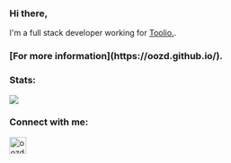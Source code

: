 ### Hi there,

I'm a full stack developer working for [Toolio.](https://www.toolio.com/).

<h3 align="left">[For more information](https://oozd.github.io/).</h3>

<h3 align="left">Stats:</h3>
<a href="https://github.com/anuraghazra/github-readme-stats">
  <img align="center" src="https://github-readme-stats.vercel.app/api?username=oozd&count_private=true&show_icons=true&theme=algolia&hide=stars" />
</a>

<h3 align="left">Connect with me:</h3>
<p align="left">
<a href="https://https://www.linkedin.com/in/onurozdemir23/" target="blank"><img align="center" src="https://raw.githubusercontent.com/oozd/oozd/main/linkedin.svg" alt="oozd" height="30" width="30" /></a> &nbsp;&nbsp;&nbsp;
</p>
